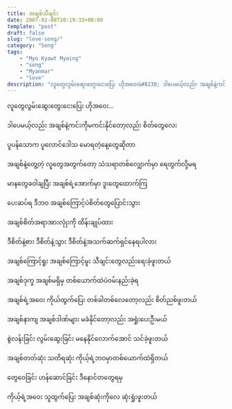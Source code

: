 ```yaml
---
title: အချစ်သီချင်း
date: 2007-02-08T20:19:33+00:00
template: "post"  
draft: false  
slug: "love-song/"  
category: "Song"
tags:
    - "Myo Kyawt Myaing"
    - "song"
    - "Myanmar"
    - "love"
description: "လူတွေလွမ်းဆွေးတွေးငေးပြေး ဟိုအဝေး&#8230; ဒါပေမယ့်လည်း အချစ်နဲ့ကင်းကိုမကင်းနိုင်တော့လည်း စိတ်တွေလေး"
---
```

လူတွေလွမ်းဆွေးတွေးငေးပြေး ဟိုအဝေး&#8230;
  
ဒါပေမယ့်လည်း အချစ်နဲ့ကင်းကိုမကင်းနိုင်တော့လည်း စိတ်တွေလေး
  
ပူပန်သောက ပူလောင်ဒေါသ မောရတဲ့နေ့တွေဆိုတာ
  
အချစ်နဲ့တွေ့တဲ့ လူတွေအတွက်တော့ သံသရာတစ်လျှောက်မှာ ရေတွက်လို့မရ
  
မာနတွေခဝါချပြီး အချစ်ရဲ့အောက်မှာ ဒူးတွေထောက်ကြ
  
ပေးဆပ်ရ ဒီဘဝ အချစ်ကြောင့်ပဲစိတ်တွေပြောင်းသွား
  
အချစ်စိတ်အရာအားလုုံးကို ထိန်းချုပ်ထား
  
ဒီစိတ်နဲ့စား ဒီစိတ်နဲ့သွား ဒီစိတ်နဲ့အသက်ဆက်ရှင်နေရပါလား

အချစ်ကြောင့်ရူး အချစ်ကြောင့်မူး သီချင်းတွေလည်းရေးခဲ့ဖူးတယ်
  
အချစ်ဒုက္ခ အချစ်မရှိမှ တစ်ယောက်ထဲပဲဝမ်းနည်းခဲ့ရ
  
အချစ်ရဲ့အဝေး ကိုယ်ထွက်ပြေး တစ်ခါတစ်လေတော့လည်း စိတ်ညစ်ဖူးတယ်
  
အချစ်နာကျ အချစ်ဒါဏ်များ မခံနိုင်တော့လည်း အရှုံးပေးဦးမယ်
  
စွဲလန်းခြင်း လွမ်းဆွေးခြင်း မနေနိုင်လောက်အောင် သင်ခဲ့ဖူးတယ်
  
အချစ်တတ်ဆုံး သတိရဆုံး ကိုယ့်ရဲ့ဘဝမှာတစ်ယောက်ထဲရှိတယ်
  
တွေဝေခြင်း ဟန်ဆောင်ခြင်း ဒီနောင်တတွေရမှ
  
ကိုယ့်ရဲ့အဝေး သူထွက်ပြေး အချစ်ဆုံးကိုလေ ဆုံးရှုံးဖူးတယ်